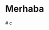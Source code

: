 <!DOCTYPE html>
<html>
<head>
    <title>Merhaba</title>
</head>
<body>
    <h1>Merhaba</h1>
</body>
</html># c
